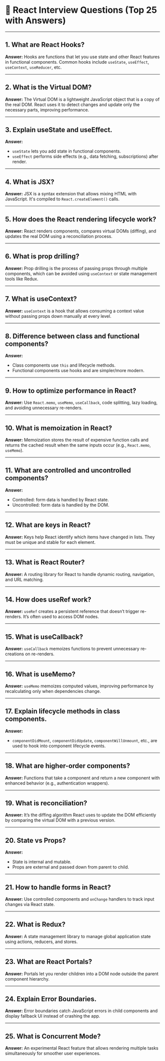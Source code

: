 # 🔵 React Interview Questions (Top 25 with Answers)

---

## 1. What are React Hooks?

**Answer:** Hooks are functions that let you use state and other React features in functional components. Common hooks include `useState`, `useEffect`, `useContext`, `useReducer`, etc.

---

## 2. What is the Virtual DOM?

**Answer:** The Virtual DOM is a lightweight JavaScript object that is a copy of the real DOM. React uses it to detect changes and update only the necessary parts, improving performance.

---

## 3. Explain useState and useEffect.

**Answer:**

- `useState` lets you add state in functional components.
- `useEffect` performs side effects (e.g., data fetching, subscriptions) after render.

---

## 4. What is JSX?

**Answer:** JSX is a syntax extension that allows mixing HTML with JavaScript. It's compiled to `React.createElement()` calls.

---

## 5. How does the React rendering lifecycle work?

**Answer:** React renders components, compares virtual DOMs (diffing), and updates the real DOM using a reconciliation process.

---

## 6. What is prop drilling?

**Answer:** Prop drilling is the process of passing props through multiple components, which can be avoided using `useContext` or state management tools like Redux.

---

## 7. What is useContext?

**Answer:** `useContext` is a hook that allows consuming a context value without passing props down manually at every level.

---

## 8. Difference between class and functional components?

**Answer:**

- Class components use `this` and lifecycle methods.
- Functional components use hooks and are simpler/more modern.

---

## 9. How to optimize performance in React?

**Answer:** Use `React.memo`, `useMemo`, `useCallback`, code splitting, lazy loading, and avoiding unnecessary re-renders.

---

## 10. What is memoization in React?

**Answer:** Memoization stores the result of expensive function calls and returns the cached result when the same inputs occur (e.g., `React.memo`, `useMemo`).

---

## 11. What are controlled and uncontrolled components?

**Answer:**

- Controlled: form data is handled by React state.
- Uncontrolled: form data is handled by the DOM.

---

## 12. What are keys in React?

**Answer:** Keys help React identify which items have changed in lists. They must be unique and stable for each element.

---

## 13. What is React Router?

**Answer:** A routing library for React to handle dynamic routing, navigation, and URL matching.

---

## 14. How does useRef work?

**Answer:** `useRef` creates a persistent reference that doesn’t trigger re-renders. It’s often used to access DOM nodes.

---

## 15. What is useCallback?

**Answer:** `useCallback` memoizes functions to prevent unnecessary re-creations on re-renders.

---

## 16. What is useMemo?

**Answer:** `useMemo` memoizes computed values, improving performance by recalculating only when dependencies change.

---

## 17. Explain lifecycle methods in class components.

**Answer:**

- `componentDidMount`, `componentDidUpdate`, `componentWillUnmount`, etc., are used to hook into component lifecycle events.

---

## 18. What are higher-order components?

**Answer:** Functions that take a component and return a new component with enhanced behavior (e.g., authentication wrappers).

---

## 19. What is reconciliation?

**Answer:** It’s the diffing algorithm React uses to update the DOM efficiently by comparing the virtual DOM with a previous version.

---

## 20. State vs Props?

**Answer:**

- State is internal and mutable.
- Props are external and passed down from parent to child.

---

## 21. How to handle forms in React?

**Answer:** Use controlled components and `onChange` handlers to track input changes via React state.

---

## 22. What is Redux?

**Answer:** A state management library to manage global application state using actions, reducers, and stores.

---

## 23. What are React Portals?

**Answer:** Portals let you render children into a DOM node outside the parent component hierarchy.

---

## 24. Explain Error Boundaries.

**Answer:** Error boundaries catch JavaScript errors in child components and display fallback UI instead of crashing the app.

---

## 25. What is Concurrent Mode?

**Answer:** An experimental React feature that allows rendering multiple tasks simultaneously for smoother user experiences.
